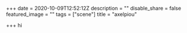 +++
date = 2020-10-09T12:52:12Z
description = ""
disable_share = false
featured_image = ""
tags = ["scene"]
title = "axelpiou"

+++
hi